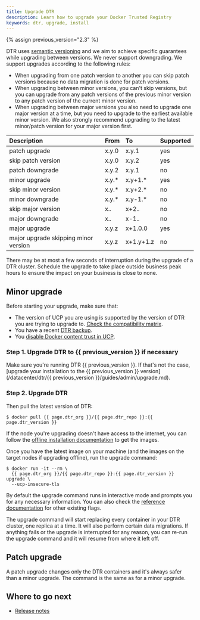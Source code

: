 ```yaml
---
title: Upgrade DTR
description: Learn how to upgrade your Docker Trusted Registry
keywords: dtr, upgrade, install
---
```


{% assign previous_version="2.3" %}

DTR uses [semantic versioning](http://semver.org/) and we aim to achieve specific
guarantees while upgrading between versions. We never support downgrading. We
support upgrades according to the following rules:

* When upgrading from one patch version to another you can skip patch versions
  because no data migration is done for patch versions.
* When upgrading between minor versions, you can't skip versions, but you can
  upgrade from any patch versions of the previous minor version to any patch
  version of the current minor version.
* When upgrading between major versions you also need to upgrade one major
  version at a time, but you need to upgrade to the earliest available minor
  version. We also strongly recommend upgrading to the latest minor/patch
  version for your major version first.

| Description                          | From  | To        | Supported |
|:-------------------------------------|:------|:----------|:----------|
| patch upgrade                        | x.y.0 | x.y.1     | yes       |
| skip patch version                   | x.y.0 | x.y.2     | yes       |
| patch downgrade                      | x.y.2 | x.y.1     | no        |
| minor upgrade                        | x.y.* | x.y+1.*   | yes       |
| skip minor version                   | x.y.* | x.y+2.*   | no        |
| minor downgrade                      | x.y.* | x.y-1.*   | no        |
| skip major version                   | x.*.* | x+2.*.*   | no        |
| major downgrade                      | x.*.* | x-1.*.*   | no        |
| major upgrade                        | x.y.z | x+1.0.0   | yes       |
| major upgrade skipping minor version | x.y.z | x+1.y+1.z | no        |

There may be at most a few seconds of interruption during the upgrade of a
DTR cluster. Schedule the upgrade to take place outside business peak hours
to ensure the impact on your business is close to none.

## Minor upgrade

Before starting your upgrade, make sure that:
* The version of UCP you are using is supported by the version of DTR you
are trying to upgrade to. [Check the compatibility matrix](https://success.docker.com/Policies/Compatibility_Matrix).
* You have a recent [DTR backup](backups-and-disaster-recovery.md).
* You [disable Docker content trust in UCP](/datacenter/ucp/2.2/guides/admin/configure/run-only-the-images-you-trust.md).

### Step 1. Upgrade DTR to {{ previous_version }} if necessary

Make sure you're running DTR {{ previous_version }}. If that's not the case,
[upgrade your installation to the {{ previous_version }} version](/datacenter/dtr/{{ previous_version }}/guides/admin/upgrade.md).

### Step 2. Upgrade DTR

Then pull the latest version of DTR:

```none
$ docker pull {{ page.dtr_org }}/{{ page.dtr_repo }}:{{ page.dtr_version }}
```

If the node you're upgrading doesn't have access to the internet, you can
follow the [offline installation documentation](install/install-offline.md)
to get the images.

Once you have the latest image on your machine (and the images on the target
nodes if upgrading offline), run the upgrade command:

```none
$ docker run -it --rm \
  {{ page.dtr_org }}/{{ page.dtr_repo }}:{{ page.dtr_version }} upgrade \
  --ucp-insecure-tls
```

By default the upgrade command runs in interactive mode and prompts you for
any necessary information. You can also check the
[reference documentation](../../../reference/cli/index.md) for other existing flags.

The upgrade command will start replacing every container in your DTR cluster,
one replica at a time. It will also perform certain data migrations. If anything
fails or the upgrade is interrupted for any reason, you can re-run the upgrade
command and it will resume from where it left off.

## Patch upgrade

A patch upgrade changes only the DTR containers and it's always safer than a minor
upgrade. The command is the same as for a minor upgrade.

## Where to go next

* [Release notes](../release-notes.md)
